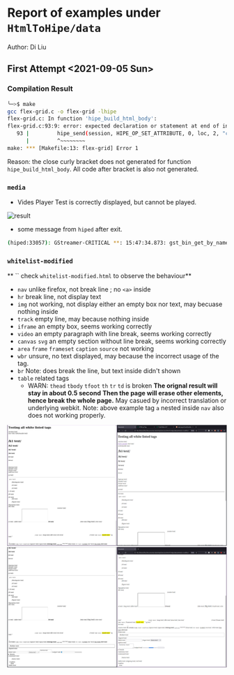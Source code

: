 # Report of examples under `HtmlToHipe/data`

Author: Di Liu

## First Attempt <2021-09-05 Sun>

### Compilation Result

``` bash
╰─>$ make
gcc flex-grid.c -o flex-grid -lhipe
flex-grid.c: In function 'hipe_build_html_body':
flex-grid.c:93:9: error: expected declaration or statement at end of input
   93 |         hipe_send(session, HIPE_OP_SET_ATTRIBUTE, 0, loc, 2, "class", "flexbox");
      |         ^~~~~~~~~
make: *** [Makefile:13: flex-grid] Error 1
```

Reason: the close curly bracket does not generated for function `hipe_build_html_body`.
All code after bracket is also not generated.

[](./source/flex-gird.c)


### `media`

* Vides Player Test is correctly displayed, but cannot be played.

![result](./source/media_result1)

* some message from `hiped` after exit.

```bash
(hiped:33057): GStreamer-CRITICAL **: 15:47:34.873: gst_bin_get_by_name: assertion 'GST_IS_BIN (bin)' failed
```


### `whitelist-modified`

**
``
check `whitelist-modified.html` to observe the behaviour**

- `nav`
    unlike firefox, not break line ; no `<a>` inside
- `hr`
    break line, not display text
- `img`
    not working, not display either an empty box nor text, may becuase nothing inside
- `track`
    empty line, may because nothing inside
- `iframe` 
    an empty box, seems working correctly
- `video`
    an empty paragraph with line break, seems working correctly
- `canvas` `svg`
    an empty section without line break, seems working correctly
-  `area` `frame` `frameset` `caption` `source` 
    not working
- `wbr`
    unsure, no text displayed, may because the incorrect usage of the tag.
- `br`
    Note: does break the line, but text inside didn't shown
- `table` related tags
  - WARN: `thead` `tbody` `tfoot` `th` `tr` `td` is broken
    **The orignal result will stay in about 0.5 second**
    **Then the page will erase other elements, hence break the whole page.**
     May casued by incorrect translation or underlying webkit.
     Note: above example tag `a` nested inside `nav` also does not working properly.

![](./source/whitelist_compare1.png)
![](./source/whitelist_compare2.png)
